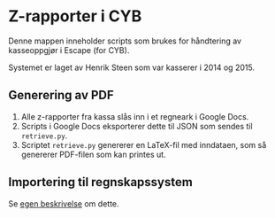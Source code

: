 # Z-rapporter i CYB
Denne mappen inneholder scripts som brukes for håndtering av kasseoppgjør i Escape (for CYB).

Systemet er laget av Henrik Steen som var kasserer i 2014 og 2015.

## Generering av PDF
1. Alle z-rapporter fra kassa slås inn i et regneark i Google Docs.
2. Scripts i Google Docs eksporterer dette til JSON som sendes til ```retrieve.py```.
3. Scriptet ```retrieve.py``` genererer en LaTeX-fil med inndataen, som så genererer PDF-filen som kan printes ut.

## Importering til regnskapssystem
Se [egen beskrivelse](../tripletex/README.md) om dette.
